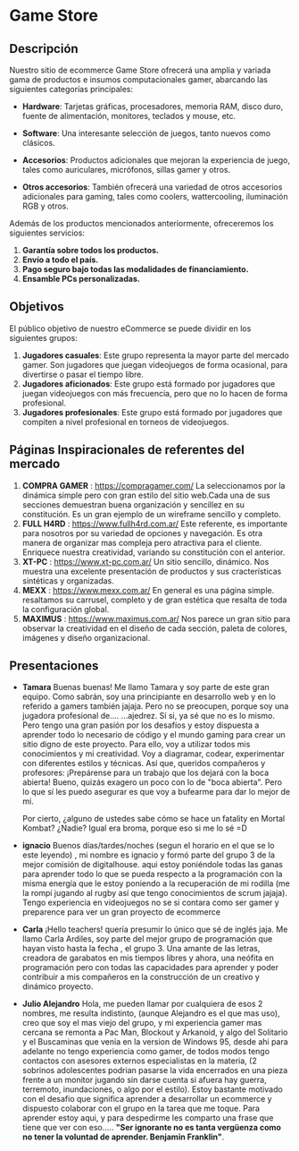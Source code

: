 # Game Store



## Descripción

Nuestro sitio de ecommerce Game Store ofrecerá una amplia y variada gama de productos e insumos computacionales gamer, abarcando las siguientes categorías principales:

- **Hardware**: Tarjetas gráficas, procesadores, memoria RAM, disco duro, fuente de alimentación, monitores, teclados y mouse, etc.

- **Software**: Una interesante selección de juegos, tanto nuevos como clásicos.

- **Accesorios**: Productos adicionales que mejoran la experiencia de juego, tales como auriculares, micrófonos, sillas gamer y otros.

- **Otros accesorios**: También ofrecerá una variedad de otros accesorios adicionales para gaming, tales como coolers, wattercooling, iluminación RGB y otros.

Además de los productos mencionados anteriormente, ofreceremos los siguientes servicios:

1. **Garantía sobre todos los productos.**
2. **Envío a todo el país.**
3. **Pago seguro bajo todas las modalidades de financiamiento.**
4. **Ensamble PCs personalizadas.**


## Objetivos
El público objetivo de nuestro eCommerce se puede dividir en los siguientes grupos:
1. **Jugadores casuales**: Este grupo representa la mayor parte del mercado gamer. Son jugadores que juegan videojuegos de forma ocasional, para divertirse o pasar el tiempo libre.
2. **Jugadores aficionados**: Este grupo está formado por jugadores que juegan videojuegos con más frecuencia, pero que no lo hacen de forma profesional.
3. **Jugadores profesionales**: Este grupo está formado por jugadores que compiten a nivel profesional en torneos de videojuegos.


## Páginas Inspiracionales de referentes del mercado
1. **COMPRA GAMER** : https://compragamer.com/
   La seleccionamos por la dinámica simple pero con gran estilo del sitio web.Cada una de sus secciones demuestran buena organización y sencillez en su constitución. Es un gran ejemplo de un wireframe sencillo y completo.
2. **FULL H4RD** : https://www.fullh4rd.com.ar/
   Este referente, es importante para nosotros por su variedad de opciones y navegación. Es otra manera de organizar mas compleja pero atractiva para el cliente. Enriquece nuestra creatividad, variando su constitución con el anterior.
3. **XT-PC** :  https://www.xt-pc.com.ar/
   Un sitio sencillo, dinámico. Nos muestra una excelente presentación de productos y sus cracterísticas sintéticas y organizadas. 
4. **MEXX** :  https://www.mexx.com.ar/
   En general es una página simple. resaltamos su carrusel, completo y de gran estética que resalta de toda la configuración global.
3. **MAXIMUS** :  https://www.maximus.com.ar/
   Nos parece un gran sitio para observar la creatividad en el diseño de cada sección, paleta de colores, imágenes y diseño organizacional.


## Presentaciones 

- **Tamara**
Buenas buenas! Me llamo Tamara  y soy parte de este gran equipo. Como sabrán, soy una principiante en desarrollo web y en lo referido a gamers también jajaja. Pero no se preocupen, porque soy una jugadora profesional de….
...ajedrez.
Sí si, ya sé que no es lo mismo. Pero tengo una gran pasión por los desafíos y estoy dispuesta a aprender todo lo necesario de código y el mundo gaming para crear un sitio digno de este proyecto. Para ello, voy a utilizar todos mis conocimientos y mi creatividad. Voy a diagramar, codear, experimentar con diferentes estilos y técnicas.
Así que, queridos compañeros y profesores: ¡Prepárense para un trabajo que los dejará con la boca abierta!
Bueno, quizás exagero un poco con lo de "boca abierta".
Pero lo que sí les puedo asegurar es que voy a bufearme para dar lo mejor de mi.

   Por cierto, ¿alguno de ustedes sabe cómo se hace un fatality en Mortal Kombat?
   ¿Nadie?
   Igual era broma, porque eso si me lo sé =D

- **ignacio**
Buenos días/tardes/noches (segun el horario en el que se lo este leyendo) , mi nombre es ignacio y formó parte del grupo 3 de la mejor comisión de digitalhouse. aqui estoy poniéndole todas las ganas para aprender todo lo que se pueda respecto a la programación con la misma energía que le estoy poniendo a la recuperación de mi rodilla (me la rompí jugando al rugby así que tengo conocimientos de scrum jajaja).
Tengo experiencia en videojuegos no se si contara como ser  gamer y preparence para ver un gran proyecto de ecommerce

- **Carla**
¡Hello teachers! quería presumir lo único que sé de inglés jaja. Me llamo Carla Ardiles,  soy parte del mejor grupo de programación que hayan visto hasta la fecha , el grupo 3.  Una amante de las letras, creadora de garabatos en mis tiempos libres y ahora,  una neófita en programación pero con todas las capacidades  para aprender y poder contribuir a mis compañeros en la construcción de un creativo y dinámico proyecto.

- **Julio Alejandro**
Hola, me pueden llamar por cualquiera de esos 2 nombres, me resulta indistinto, (aunque Alejandro es el que mas uso), creo que soy el mas viejo del grupo, y mi experiencia gamer mas cercana se remonta a Pac Man, Blockout y Arkanoid, y algo del Solitario y el Buscaminas que venia en la version de Windows 95, desde ahi para adelante no tengo experiencia como gamer, de todos modos tengo contactos con asesores externos especialistas en la materia, (2 sobrinos adolescentes podrian pasarse la vida encerrados en una pieza frente a un monitor jugando sin darse cuenta si afuera hay guerra, terremoto, inundaciones, o algo por el estilo).
Estoy bastante motivado con el desafio que significa aprender a desarrollar un ecommerce y dispuesto colaborar con el grupo en la tarea que me toque.
Para aprender estoy aqui, y para despedirme les comparto una frase que tiene que ver con eso..... **"Ser ignorante no es tanta vergüenza como no tener la voluntad de aprender. Benjamin Franklin"**.
